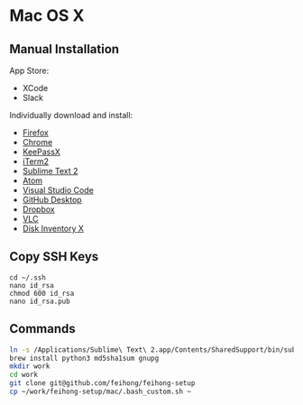 # Mac OS X

## Manual Installation

App Store:

- XCode
- Slack

Individually download and install: 

- [Firefox](https://www.mozilla.org/en-US/firefox/new/)
- [Chrome](https://www.google.com/chrome/)
- [KeePassX](https://www.keepassx.org/downloads)
- [iTerm2](https://www.iterm2.com/downloads.html)
- [Sublime Text 2](https://www.sublimetext.com/2)
- [Atom](https://atom.io/download/mac)
- [Visual Studio Code](https://code.visualstudio.com/download)
- [GitHub Desktop](https://desktop.github.com/)
- [Dropbox](https://www.dropbox.com/downloading?os=mac)
- [VLC](https://www.videolan.org/vlc/download-macosx.html)
- [Disk Inventory X](http://www.derlien.com/downloads/index.html)

## Copy SSH Keys


```
cd ~/.ssh
nano id_rsa
chmod 600 id_rsa
nano id_rsa.pub
```

## Commands

```bash
ln -s /Applications/Sublime\ Text\ 2.app/Contents/SharedSupport/bin/subl ~/bin/subl
brew install python3 md5sha1sum gnupg
mkdir work
cd work
git clone git@github.com/feihong/feihong-setup
cp ~/work/feihong-setup/mac/.bash_custom.sh ~
```

